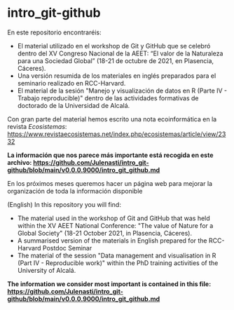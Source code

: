 # intro_git-github
En este repositorio encontraréis:
- El material utilizado en el workshop de Git y GitHub que se celebró dentro del XV Congreso Nacional de la AEET: “El valor de la Naturaleza para una Sociedad Global” (18-21 de octubre de 2021, en Plasencia, Cáceres).
- Una versión resumida de los materiales en inglés preparados para el seminario realizado en RCC-Harvard.
- El material de la sesión "Manejo y visualización de datos en R (Parte IV - Trabajo reproducible)" dentro de las actividades formativas de doctorado de la Universidad de Alcalá.

Con gran parte del material hemos escrito una nota ecoinformática en la revista *Ecosistemas*: https://www.revistaecosistemas.net/index.php/ecosistemas/article/view/2332

**La información que nos parece más importante está recogida en este archivo: https://github.com/Julenasti/intro_git-github/blob/main/v0.0.0.9000/intro_git_github.md**

En los próximos meses queremos hacer un página web para mejorar la organización de toda la información disponible

(English)
In this repository you will find:
- The material used in the workshop of Git and GitHub that was held within the XV AEET National Conference: "The value of Nature for a Global Society" (18-21 October 2021, in Plasencia, Cáceres).
- A summarised version of the materials in English prepared for the RCC-Harvard Postdoc Seminar
- The material of the session "Data management and visualisation in R (Part IV - Reproducible work)" within the PhD training activities of the University of Alcalá.

**The information we consider most important is contained in this file: https://github.com/Julenasti/intro_git-github/blob/main/v0.0.0.9000/intro_git_github.md**
